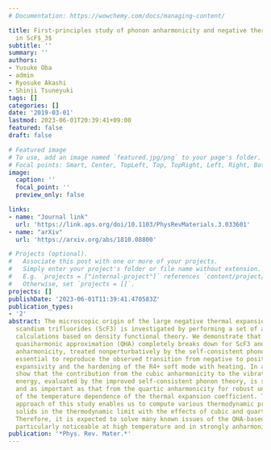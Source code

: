 ```yaml
---
# Documentation: https://wowchemy.com/docs/managing-content/

title: First-principles study of phonon anharmonicity and negative thermal expansion
  in ScF$_3$
subtitle: ''
summary: ''
authors:
- Yusuke Oba
- admin
- Ryosuke Akashi
- Shinji Tsuneyuki
tags: []
categories: []
date: '2019-03-01'
lastmod: 2023-06-01T20:39:41+09:00
featured: false
draft: false

# Featured image
# To use, add an image named `featured.jpg/png` to your page's folder.
# Focal points: Smart, Center, TopLeft, Top, TopRight, Left, Right, BottomLeft, Bottom, BottomRight.
image:
  caption: ''
  focal_point: ''
  preview_only: false

links:
- name: "Journal link"
  url: 'https://link.aps.org/doi/10.1103/PhysRevMaterials.3.033601'
- name: "arXiv"
  url: 'https://arxiv.org/abs/1810.08800'

# Projects (optional).
#   Associate this post with one or more of your projects.
#   Simply enter your project's folder or file name without extension.
#   E.g. `projects = ["internal-project"]` references `content/project/deep-learning/index.md`.
#   Otherwise, set `projects = []`.
projects: []
publishDate: '2023-06-01T11:39:41.470583Z'
publication_types:
- '2'
abstract: The microscopic origin of the large negative thermal expansion of cubic
  scandium trifluorides (ScF3) is investigated by performing a set of anharmonic free-energy
  calculations based on density functional theory. We demonstrate that the conventional
  quasiharmonic approximation (QHA) completely breaks down for ScF3 and the quartic
  anharmonicity, treated nonperturbatively by the self-consistent phonon theory, is
  essential to reproduce the observed transition from negative to positive thermal
  expansivity and the hardening of the R4+ soft mode with heating. In addition, we
  show that the contribution from the cubic anharmonicity to the vibrational free
  energy, evaluated by the improved self-consistent phonon theory, is significant
  and as important as that from the quartic anharmonicity for robust understandings
  of the temperature dependence of the thermal expansion coefficient. The first-principles
  approach of this study enables us to compute various thermodynamic properties of
  solids in the thermodynamic limit with the effects of cubic and quartic anharmonicities.
  Therefore, it is expected to solve many known issues of the QHA-based predictions
  particularly noticeable at high temperature and in strongly anharmonic materials.
publication: '*Phys. Rev. Mater.*'
---
```

